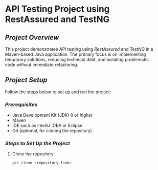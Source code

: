# API Testing Project using RestAssured and TestNG

## *Project Overview*
This project demonstrates API testing using *RestAssured* and *TestNG* in a Maven-based Java application. The primary focus is on implementing temporary solutions, reducing technical debt, and isolating problematic code without immediate refactoring.

## *Project Setup*
Follow the steps below to set up and run the project:

### *Prerequisites*
- Java Development Kit (JDK) 8 or higher
- Maven
- IDE such as IntelliJ IDEA or Eclipse
- Git (optional, for cloning the repository)

### *Steps to Set Up the Project*
1. Clone the repository:
   ```bash
   git clone <repository-link>
